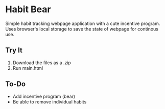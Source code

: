 # Habit Bear
Simple habit tracking webpage application with a cute incentive program.
Uses browser's local storage to save the state of webpage for continous use.

## Try It

1. Download the files as a .zip
2. Run main.html

## To-Do

  - Add incentive program (bear)
  - Be able to remove individual habits
